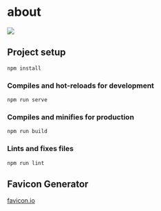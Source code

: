# about

![](https://github.com/rferro/about/workflows/Build%20Master/badge.svg)

## Project setup
```
npm install
```

### Compiles and hot-reloads for development
```
npm run serve
```

### Compiles and minifies for production
```
npm run build
```

### Lints and fixes files
```
npm run lint
```

## Favicon Generator

[favicon.io](https://favicon.io/favicon-generator/?t=R&ff=Leckerli+One&fs=110&fc=%23eee&b=rounded&bc=%23444)
